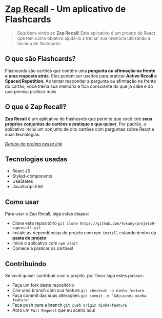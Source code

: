 # [Zap Recall](projeto9-zaprecall-yokuny.vercel.app) - Um aplicativo de Flashcards
> Seja bem-vindo ao **Zap Recall**! Este aplicativo é um projeto de React que tem como objetivo ajudá-lo a treinar sua memória utilizando a técnica de flashcards.

## O que são Flashcards?

Flashcards são cartões que contêm uma **pergunta ou afirmação na frente e uma resposta atrás**. Eles podem ser usados para praticar **Active Recall e Spaced Repetition**. Ao tentar responder a pergunta ou afirmação na frente do cartão, você treina sua memória e fica consciente do que já sabe e do que precisa praticar mais.

## O que é Zap Recall?
**Zap Recall** é um aplicativo de flashcards que permite que você crie **seus próprios conjuntos de cartões e pratique o que quiser**. Por padrão, o aplicativo inclui um conjunto de oito cartões com perguntas sobre React e suas tecnologias.

*[Deploy do projeto nesse link](projeto9-zaprecall-yokuny.vercel.app)*

## Tecnologias usadas
- React JS
- Styled-components
- UseStates
- JavaScript ES6

## Como usar
Para usar o Zap Recall, siga estas etapas:

- Clone este repositório `git clone https://github.com/Yokuny/projeto9-zaprecall.git`
- Instale as dependências do projeto com `npm install` estando dentro da **pasta do projeto**
- Inicie o aplicativo com `npm start`
- Comece a praticar os cartões!

## Contribuindo
Se você quiser contribuir com o projeto, por favor siga estes passos:

- Faça um fork deste repositório
- Crie uma branch com sua feature `git checkout -b minha-feature`
- Faça commit das suas alterações `git commit -m 'Adicionei minha feature'`
- Faça push para a branch `git push origin minha-feature`
- Abra um `Pull Request` que eu aceito aqui
